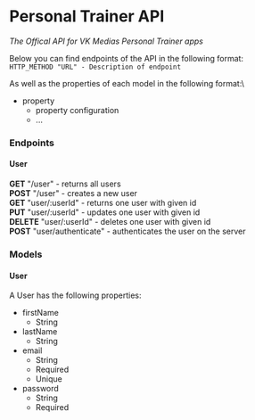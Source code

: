 # Personal Trainer API
*The Offical API for VK Medias Personal Trainer apps*

Below you can find endpoints of the API in the following format:\
```HTTP_METHOD "URL" - Description of endpoint```

As well as the properties of each model in the following format:\
* property
    * property configuration
    * ...

### Endpoints
#### User
**GET** "/user" - returns all users\
**POST** "/user" - creates a new user\
**GET** "user/:userId" - returns one user with given id\
**PUT** "user/:userId" - updates one user with given id\
**DELETE** "user/:userId" - deletes one user with given id\
**POST** "user/authenticate" - authenticates the user on the server

### Models
#### User
A User has the following properties:
* firstName
    * String
* lastName
    * String
* email
    * String
    * Required
    * Unique
* password
    * String
    * Required


